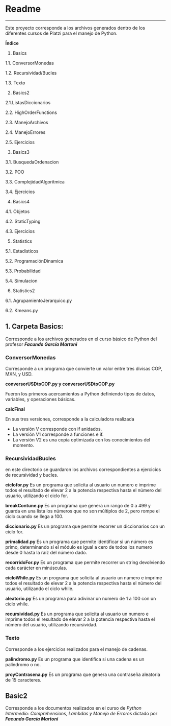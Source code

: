 # Readme

***

Este proyecto corresponde a los archivos generados dentro de los diferentes cursos de Platzi para el manejo de Python.

__Índice__
1. Basics

1.1. ConversorMonedas

1.2. Recursividad/Bucles

1.3. Texto

2. Basics2

2.1.ListasDiccionarios

2.2. HighOrderFunctions

2.3. ManejoArchivos

2.4. ManejoErrores

2.5. Ejercicios

3. Basics3

3.1. BusquedaOrdenacion

3.2. POO

3.3. ComplejidadAlgoritmica

3.4. Ejercicios

4. Basics4

4.1. Objetos

4.2. StaticTyping

4.3. Ejercicios

5. Statistics

5.1. Estadisticos

5.2. ProgramaciónDinamica

5.3. Probabilidad

5.4. Simulacion

6. Statistics2

6.1. AgrupamientoJerarquico.py

6.2. Kmeans.py

## 1. Carpeta Basics:

Corresponde a los archivos generados en el curso básico de Python del profesor __*Facundo García Martoni*__

### ConversorMonedas

Corresponde a un programa que convierte un valor entre tres divisas COP, MXN, y USD.

__conversorUSDtoCOP.py y conversorUSDtoCOP.py__

Fueron los primeros acercamientos a Python definiendo tipos de datos, variables, y operaciones básicas.

__calcFinal__

En sus tres versiones, corresponde a la calculadora realizada
- La versión V corresponde con if anidados.
- La versión V1 corresponde a funciones e if.
- La versión V2 es una copia optimizada con los conocimientos del momento.

### RecursividadBucles

en este directorio se guardaron los archivos correspondientes a ejercicios de recursividad y bucles.

__ciclofor.py__
Es un programa que solicita al usuario un numero e imprime todos el resultado de elevar 2 a la potencia respectiva hasta el número del usuario, utilizando el ciclo for.

__breakContune.py__
Es un programa que genera un rango de 0 a 499 y guarda en una lista los números que no son múltiplos de 2, pero rompe el ciclo cuando se llega a 100.

__diccionario.py__
Es un programa que permite recorrer un diccionarios con un ciclo for.

__primalidad.py__
Es un programa que permite identificar si un número es primo, determinando si el módulo es igual a cero de todos los numero desde 0 hasta la raíz del número dado.

__recorridoFor.py__
Es un programa que permite recorrer un string devolviendo cada carácter en minúsculas.

__cicloWhile.py__
Es un programa que solicita al usuario un numero e imprime todos el resultado de elevar 2 a la potencia respectiva hasta el número del usuario, utilizando el ciclo while.

__aleatorio.py__
Es un programa para adivinar un numero de 1 a 100 con un ciclo while.

__recursividad.py__
Es un programa que solicita al usuario un numero e imprime todos el resultado de elevar 2 a la potencia respectiva hasta el número del usuario, utilizando recursividad.

### Texto

Corresponde a los ejercicios realizados para el manejo de cadenas.

__palindromo.py__
Es un programa que identifica si una cadena es un palíndromo o no.

__proyContrasena.py__
Es un programa que genera una contraseña aleatoria de 15 caracteres.

## Basic2

Corresponde a los documentos realizados en el curso de *Python Intermedio: Comprehensions, Lambdas y Manejo de Errores* dictado por __*Facundo García Martoni*__
